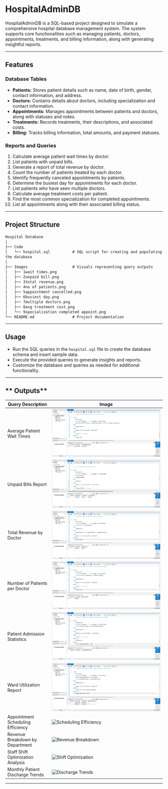 # HospitalAdminDB

HospitalAdminDB is a SQL-based project designed to simulate a comprehensive hospital database management system. The system supports core functionalities such as managing patients, doctors, appointments, treatments, and billing information, along with generating insightful reports.

---

## **Features**

### **Database Tables**
- **Patients:** Stores patient details such as name, date of birth, gender, contact information, and address.
- **Doctors:** Contains details about doctors, including specialization and contact information.
- **Appointments:** Manages appointments between patients and doctors, along with statuses and notes.
- **Treatments:** Records treatments, their descriptions, and associated costs.
- **Billing:** Tracks billing information, total amounts, and payment statuses.

### **Reports and Queries**
1. Calculate average patient wait times by doctor.
2. List patients with unpaid bills.
3. Generate a report of total revenue by doctor.
4. Count the number of patients treated by each doctor.
5. Identify frequently canceled appointments by patients.
6. Determine the busiest day for appointments for each doctor.
7. List patients who have seen multiple doctors.
8. Calculate average treatment costs per patient.
9. Find the most common specialization for completed appointments.
10. List all appointments along with their associated billing status.

---

## **Project Structure**

```
Hospital Database
│
├── Code
│   └── hospital.sql          # SQL script for creating and populating the database
│
├── Images                    # Visuals representing query outputs
│   ├── 1wait times.png
│   ├── 2unpaid bill.png
│   ├── 3total revenue.png
│   ├── 4no of patients.png
│   ├── 5appointment cancelled.png
│   ├── 6busiest day.png
│   ├── 7multiple doctors.png
│   ├── 8avg treatment cost.png
│   └── 9specialization completed appoint.png
└── README.md                 # Project documentation
```

---

## **Usage**
- Run the SQL queries in the `hospital.sql` file to create the database schema and insert sample data.
- Execute the provided queries to generate insights and reports.
- Customize the database and queries as needed for additional functionality.

---

## ** Outputs**

| Query Description                      |  Image                                        |
|----------------------------------------|-----------------------------------------------|
| Average Patient Wait Times             | ![Wait Times](Images/1wait%20times.png)       |
| Unpaid Bills Report                    | ![Unpaid Bills](Images/2unpaid%20bill.png)    |
| Total Revenue by Doctor                | ![Revenue](Images/3total%20revenue.png)       |
| Number of Patients per Doctor          | ![Patients](Images/4no%20of%20patients.png)   |
| Patient Admission Statistics           | ![Statistics](Images/5appointment%20cancelled.png)  |
| Ward Utilization Report                | ![Ward Utilization](Images/6busiest%20day.png) |
| Appointment Scheduling Efficiency      | ![Scheduling Efficiency](Image/7multiple%20doctors.png)  |
| Revenue Breakdown by Department        | ![Revenue Breakdown](Image/8avg%20treatment%2cost.png)  |
| Staff Shift Optimization Analysis      | ![Shift Optimization](Image/9specialization%20completed%20appoin.png) |
| Monthly Patient Discharge Trends       | ![Discharge Trends](Images/10discharge%20trends.png) |

---
